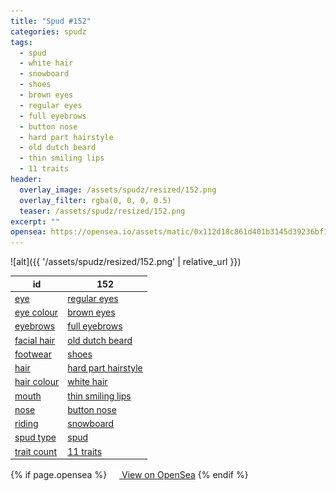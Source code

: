 ```yaml
---
title: "Spud #152"
categories: spudz
tags:
  - spud
  - white hair
  - snowboard
  - shoes
  - brown eyes
  - regular eyes
  - full eyebrows
  - button nose
  - hard part hairstyle
  - old dutch beard
  - thin smiling lips
  - 11 traits
header:
  overlay_image: /assets/spudz/resized/152.png
  overlay_filter: rgba(0, 0, 0, 0.5)
  teaser: /assets/spudz/resized/152.png
excerpt: ""
opensea: https://opensea.io/assets/matic/0x112d18c861d401b3145d39236bf149f01e18beed/152
---
```

![alt]({{ '/assets/spudz/resized/152.png' | relative_url }})

| id | 152 |
|-|-|
| <a href="/traits/eye/#trait-type">eye</a> | <a href="/traits/eye/regular-eyes/1/#trait">regular eyes</a> |
| <a href="/traits/eye-colour/#trait-type">eye colour</a> | <a href="/traits/eye-colour/brown-eyes/1/#trait">brown eyes</a> |
| <a href="/traits/eyebrows/#trait-type">eyebrows</a> | <a href="/traits/eyebrows/full-eyebrows/1/#trait">full eyebrows</a> |
| <a href="/traits/facial-hair/#trait-type">facial hair</a> | <a href="/traits/facial-hair/old-dutch-beard/1/#trait">old dutch beard</a> |
| <a href="/traits/footwear/#trait-type">footwear</a> | <a href="/traits/footwear/shoes/1/#trait">shoes</a> |
| <a href="/traits/hair/#trait-type">hair</a> | <a href="/traits/hair/hard-part-hairstyle/1/#trait">hard part hairstyle</a> |
| <a href="/traits/hair-colour/#trait-type">hair colour</a> | <a href="/traits/hair-colour/white-hair/1/#trait">white hair</a> |
| <a href="/traits/mouth/#trait-type">mouth</a> | <a href="/traits/mouth/thin-smiling-lips/1/#trait">thin smiling lips</a> |
| <a href="/traits/nose/#trait-type">nose</a> | <a href="/traits/nose/button-nose/1/#trait">button nose</a> |
| <a href="/traits/riding/#trait-type">riding</a> | <a href="/traits/riding/snowboard/1/#trait">snowboard</a> |
| <a href="/traits/spud-type/#trait-type">spud type</a> | <a href="/traits/spud-type/spud/1/#trait">spud</a> |
| <a href="/traits/trait-count/#trait-type">trait count</a> | <a href="/traits/trait-count/11-traits/1/#trait">11 traits</a> |

{% if page.opensea %}
<a href="{{page.opensea}}" class="btn btn--info" onclick="window.open(this.href, '_blank'); return false;"><img src="/assets/images/opensea.svg" width="16px"><span>  View on OpenSea</span></a>
{% endif %}
